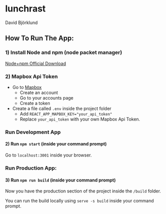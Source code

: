 # lunchrast
David Björklund

## How To Run The App:
### 1) Install Node and npm (node packet manager)
[Node+npm Official Download](https://nodejs.org/en/download/)

### 2) Mapbox Api Token
* Go to [Mapbox](https://mapbox.com)
  * Create an account
  * Go to your accounts page
  * Create a token
* Create a file called `.env` inside the project folder
  * Add `REACT_APP_MAPBOX_KEY="your_api_token"`
  * Replace `your_api_token` with your own Mapbox Api Token.

### Run Development App
#### 2) Run `npm start` (inside your command prompt)
Go to `localhost:3001` inside your browser.

### Run Production App:

#### 3) Run `npm run build` (inside your command prompt)
Now you have the production section of the project inside the `/build` folder.

You can run the build locally using `serve -s build` inside your command prompt.
